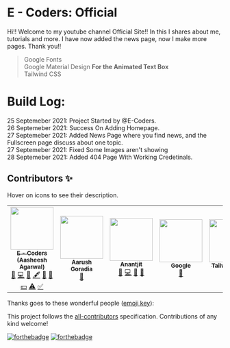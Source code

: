 # E - Coders: Official

Hi!! Welcome to my youtube channel Official Site!! In this I shares about me, tutorials and more. I have now added the news page, now I make more pages. Thank you!!
> Google Fonts<BR>
> Google Material Design **For the Animated Text Box**<br>
> Tailwind CSS<br>

# Build Log:
  25 Septemeber 2021: Project Started by @E-Coders.<br>
  26 Septemeber 2021: Success On Adding Homepage.<br>
  27 Septemeber 2021: Added News Page where you find news, and the Fullscreen page discuss about one topic.<br>
  27 Septemeber 2021: Fixed Some Images aren't showing<br>
  28 Septemeber 2021: Added 404 Page With Working Credetinals.

## Contributors ✨

Hover on icons to see their description.<br>
<!-- ALL-CONTRIBUTORS-LIST:START - Do not remove or modify this section -->
<!-- prettier-ignore-start -->
<!-- markdownlint-disable -->
<table>
  <tr>
   <td align="center"><a href="https://github.com/e-coders"><img src="https://avatars.githubusercontent.com/u/83082760?v=4?s=100" width="100px;" alt=""/><br /><sub><b>E - Coders (Aasheesh Agarwal)</b></sub></a><br /><a href="#ideas-e-coders" title="Ideas, Planning, & Feedback">🤔</a> <a href="https://github.com/E-Coders-Official/e-coders-official.github.io/commits?author=e-coders" title="Code">💻</a> <a href="https://github.com/E-Coders-Official/e-coders-official.github.io/issues?q=author%3Ae-coders" title="Bug reports">🐛</a> <a href="#content-e-coders" title="Content">🖋</a> <a href="#data-e-coders" title="Data">🔣</a> <a href="#design-e-coders" title="Design">🎨</a> <a href="#financial-e-coders" title="Financial">💵</a> <a href="https://github.com/E-Coders-Official/e-coders-official.github.io/commits?author=e-coders" title="Tests">⚠️</a> <a href="#tutorial-e-coders" title="Tutorials">✅</a></td>
    <td align="center"><a href="https://codepen.io/Super45coder59"><img src="https://avatars.githubusercontent.com/u/80135238?v=4?s=100" width="100px;" alt=""/><br /><sub><b>Aarush Goradia</b></sub></a><br /><a href="#ideas-Super45coder" title="Ideas, Planning, & Feedback">🤔</a></td>
    <td align="center"><a href="http://anantjit.whjr.site"><img src="https://avatars.githubusercontent.com/u/74092334?v=4?s=100" width="100px;" alt=""/><br /><sub><b>Anantjit</b></sub></a><br /><a href="#ideas-Genius398" title="Ideas, Planning, & Feedback">🤔</a> <a href="https://github.com/E-Coders-Official/e-coders-official.github.io/commits?author=Genius398" title="Code">💻</a> <a href="https://github.com/E-Coders-Official/e-coders-official.github.io/issues?q=author%3AGenius398" title="Bug reports">🐛</a> <a href="https://github.com/E-Coders-Official/e-coders-official.github.io/commits?author=Genius398" title="Documentation">📖</a></td>
    <td align="center"><a href="https://opensource.google/"><img src="https://avatars.githubusercontent.com/u/1342004?v=4?s=100" width="100px;" alt=""/><br /><sub><b>Google</b></sub></a><br /><a href="#design-Google" title="Design">🎨</a></td>
    <td align="center"><a href="http://tailwindcss.com"><img src="https://avatars.githubusercontent.com/u/67109815?v=4?s=100" width="100px;" alt=""/><br /><sub><b>Tailwind Labs</b></sub></a><br /><a href="#design-Tailwindlabs" title="Design">🎨</a></td>
    <td align="center"><a href="https://allcontributors.org"><img src="https://avatars.githubusercontent.com/u/46410174?v=4?s=100" width="100px;" alt=""/><br /><sub><b>All Contributors</b></sub></a><br /><a href="https://github.com/E-Coders-Official/e-coders-official.github.io/commits?author=all-contributors" title="Code">💻</a></td>
<!--     <td align="center"><a href="https://github.com/buunguyen"><img src="https://avatars.githubusercontent.com/u/406631?v=4?s=100" width="100px;" alt=""/><br /><sub><b>Buu Nguyen</b></sub></a><br /><a href="#design-buunguyen" title="Design">🎨</a> <a href="https://github.com/E-Coders-Official/e-coders-official.github.io/commits?author=buunguyen" title="Code">💻</a> <a href="https://github.com/E-Coders-Official/e-coders-official.github.io/issues?q=author%3Abuunguyen" title="Bug reports">🐛</a></td>-->
    
  </tr>
</table>

<!-- markdownlint-restore -->
<!-- prettier-ignore-end -->

<!-- ALL-CONTRIBUTORS-LIST:END -->
Thanks goes to these wonderful people ([emoji key](https://allcontributors.org/docs/en/emoji-key)):

<!-- ALL-CONTRIBUTORS-LIST:START - Do not remove or modify this section -->
<!-- prettier-ignore-start -->
<!-- markdownlint-disable -->

<!-- markdownlint-restore -->
<!-- prettier-ignore-end -->

<!-- ALL-CONTRIBUTORS-LIST:END -->

This project follows the [all-contributors](https://github.com/all-contributors/all-contributors) specification. Contributions of any kind welcome!

  [![forthebadge](https://forthebadge.com/images/badges/built-by-developers.svg)](https://forthebadge.com)
  [![forthebadge](https://forthebadge.com/images/badges/built-with-love.svg)](https://forthebadge.com)

